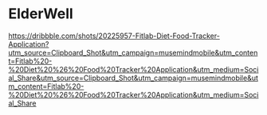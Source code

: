 # ElderWell
https://dribbble.com/shots/20225957-Fitlab-Diet-Food-Tracker-Application?utm_source=Clipboard_Shot&utm_campaign=musemindmobile&utm_content=Fitlab%20-%20Diet%20%26%20Food%20Tracker%20Application&utm_medium=Social_Share&utm_source=Clipboard_Shot&utm_campaign=musemindmobile&utm_content=Fitlab%20-%20Diet%20%26%20Food%20Tracker%20Application&utm_medium=Social_Share
